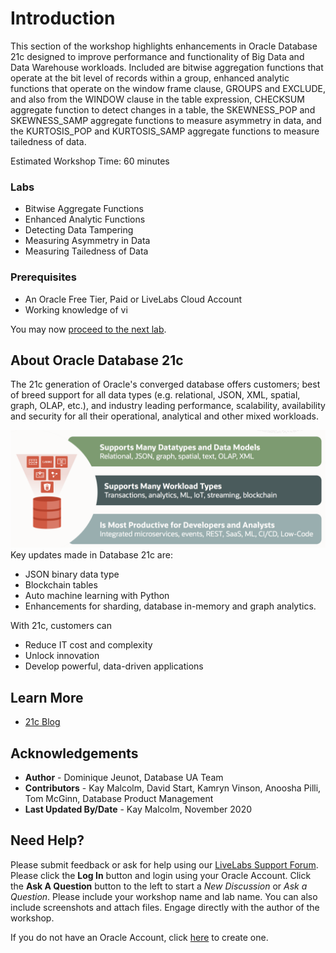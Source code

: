 # Introduction

This section of the workshop highlights enhancements in Oracle Database 21c designed to improve performance and functionality of Big Data and Data Warehouse workloads. Included are bitwise aggregation functions that operate at the bit level of records within a group, enhanced analytic functions that operate on the window frame clause, GROUPS and EXCLUDE, and also from the WINDOW clause in the table expression, CHECKSUM aggregate function to detect changes in a table, the SKEWNESS\_POP and SKEWNESS\_SAMP aggregate functions to measure asymmetry in data, and the KURTOSIS\_POP and KURTOSIS\_SAMP aggregate functions to measure tailedness of data.

Estimated Workshop Time: 60 minutes

### Labs
* Bitwise Aggregate Functions
* Enhanced Analytic Functions
* Detecting Data Tampering
* Measuring Asymmetry in Data
* Measuring Tailedness of Data

### Prerequisites

* An Oracle Free Tier, Paid or LiveLabs Cloud Account
* Working knowledge of vi

You may now [proceed to the next lab](#next).

## About Oracle Database 21c
The 21c generation of Oracle's converged database offers customers; best of breed support for all data types (e.g. relational, JSON, XML, spatial, graph, OLAP, etc.), and industry leading performance, scalability, availability and security for all their operational, analytical and other mixed workloads.

 ![Oracle DB 21c Advantages](images/21c-support.png "Oracle DB 21c Advantages")
Key updates made in Database 21c are:
* JSON binary data type
* Blockchain tables
* Auto machine learning with Python
* Enhancements for sharding, database in-memory and graph analytics.

With 21c, customers can
* Reduce IT cost and complexity
* Unlock innovation
* Develop powerful, data-driven applications


## Learn More

* [21c Blog](http://docs.oracle.com)

## Acknowledgements
* **Author** - Dominique Jeunot, Database UA Team
* **Contributors** - Kay Malcolm, David Start, Kamryn Vinson, Anoosha Pilli, Tom McGinn, Database Product Management
* **Last Updated By/Date** - Kay Malcolm, November 2020

## Need Help?
Please submit feedback or ask for help using our [LiveLabs Support Forum](https://community.oracle.com/tech/developers/categories/database-19c). Please click the **Log In** button and login using your Oracle Account. Click the **Ask A Question** button to the left to start a *New Discussion* or *Ask a Question*.  Please include your workshop name and lab name.  You can also include screenshots and attach files.  Engage directly with the author of the workshop.

If you do not have an Oracle Account, click [here](https://profile.oracle.com/myprofile/account/create-account.jspx) to create one.
